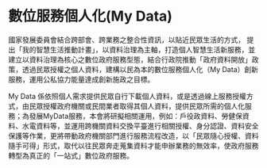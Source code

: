 # 數位服務個人化\(My Data\)

國家發展委員會結合跨部會、跨業務之整合性資訊，以貼近民眾生活的方式， 提出「我的智慧生活推動計畫」，以資料治理為主軸，打造個人智慧生活新服務，並建立以資料治理為核心之數位政府服務型態，結合行政院推動「政府資料開放」政策，透過民眾授權之個人資料，建構以民為本的數位服務個人化（My Data）創新服務，運用公私協力能量達成創新施政之目標。

My Data 係依照個人需求提供民眾自行下載個人資料，或是透過線上服務授權方式，由民眾授權政府機關或民間業者取得其個人資料，提供民眾所需的個人化服務；為發展MyData服務，本會將研擬相關運用，例如：戶役政資料、勞健保資料、水電資料等，並運用跨機關資料交換平臺進行相關授權、身分認證、資料安全保護等作業，更將帶動政府機關部門進行服務流程改造，以「民眾隨心授權、資料隨手可得」形式，取代以往民眾奔走蒐集資料才能申辦業務的無效率，使政府服務轉型為真正的「一站式」數位政府服務。

